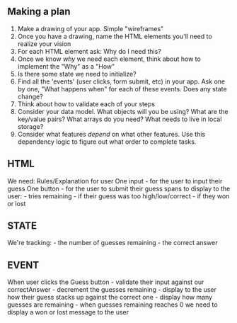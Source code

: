 ## Making a plan
1) Make a drawing of your app. Simple "wireframes"
2) Once you have a drawing, name the HTML elements you'll need to realize your vision
3) For each HTML element ask: Why do I need this?
4) Once we know _why_ we need each element, think about how to implement the "Why" as a "How"
5) Is there some state we need to initialize?
6) Find all the 'events' (user clicks, form submit, etc) in your app. Ask one by one, "What happens when" for each of these events. Does any state change?
7) Think about how to validate each of your steps
8) Consider your data model. What objects will you be using? What are the key/value pairs? What arrays do you need? What needs to live in local storage?
9) Consider what features _depend_ on what other features. Use this dependency logic to figure out what order to complete tasks.

## HTML
We need:
Rules/Explanation for user
One input - for the user to input their guess
One button - for the user to submit their guess
spans to display to the user:
    - tries remaining
    - if their guess was too high/low/correct
    - if they won or lost

## STATE
We're tracking:
    - the number of guesses remaining
    - the correct answer

## EVENT
When user clicks the Guess button
    - validate their input against our correctAnswer
    - decrement the guesses remaining
    - display to the user how their guess stacks up against the correct one
    - display how many guesses are remaining
    - when guesses remaining reaches 0 we need to display a won or lost message to the user